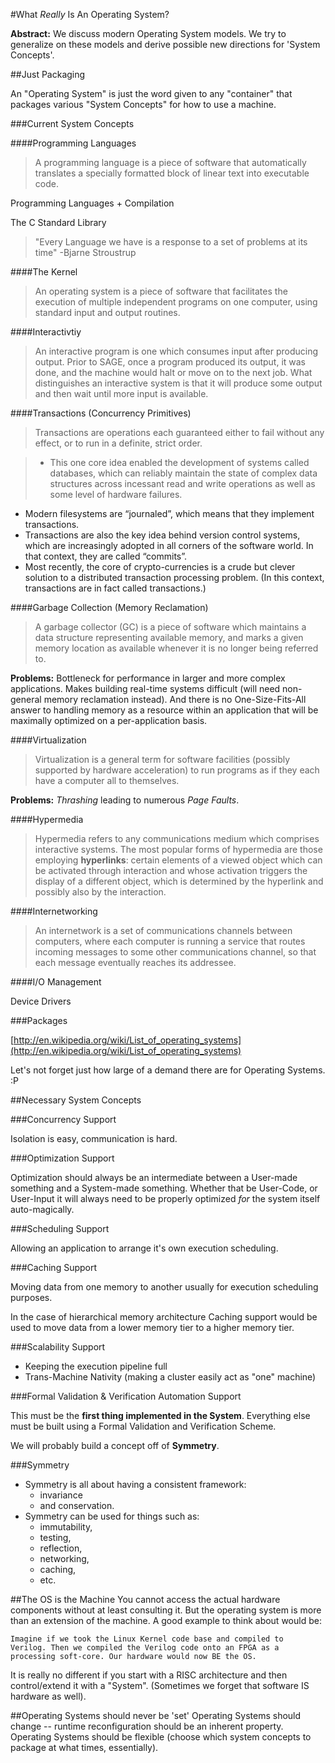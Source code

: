 #What *Really* Is An Operating System?

**Abstract:** We discuss modern Operating System models. We try to generalize on these models and derive possible new directions for 'System Concepts'.

##Just Packaging

An "Operating System" is just the word given to any "container" that packages various "System Concepts" for how to use a machine.

###Current System Concepts

####Programming Languages

>A programming language is a piece of software that automatically translates a specially formatted block of linear text into executable code.

Programming Languages + Compilation

The C Standard Library

>"Every Language we have is a response to a set of problems at its time" -Bjarne Stroustrup

####The Kernel

>An operating system is a piece of software that facilitates the execution of multiple independent programs on one computer, using standard input and output routines.

####Interactivtiy

>An interactive program is one which consumes input after producing output. Prior to SAGE, once a program produced its output, it was done, and the machine would halt or move on to the next job. What distinguishes an interactive system is that it will produce some output and then wait until more input is available.

####Transactions (Concurrency Primitives)

>Transactions are operations each guaranteed either to fail without any effect, or to run in a definite, strict order.

>- This one core idea enabled the development of systems called databases, which can reliably maintain the state of complex data structures across incessant read and write operations as well as some level of hardware failures.
- Modern filesystems are “journaled”, which means that they implement transactions.
- Transactions are also the key idea behind version control systems, which are increasingly adopted in all corners of the software world. In that context, they are called “commits”.
- Most recently, the core of crypto-currencies is a crude but clever solution to a distributed transaction processing problem. (In this context, transactions are in fact called transactions.)

####Garbage Collection (Memory Reclamation)

>A garbage collector (GC) is a piece of software which maintains a data structure representing available memory, and marks a given memory location as available whenever it is no longer being referred to.

**Problems:** Bottleneck for performance in larger and more complex applications. Makes building real-time systems difficult (will need non-general memory reclamation instead). And there is no One-Size-Fits-All answer to handling memory as a resource within an application that will be maximally optimized on a per-application basis.

####Virtualization

>Virtualization is a general term for software facilities (possibly supported by hardware acceleration) to run programs as if they each have a computer all to themselves. 

**Problems:** *Thrashing* leading to numerous *Page Faults*.

####Hypermedia

>Hypermedia refers to any communications medium which comprises interactive systems. The most popular forms of hypermedia are those employing **hyperlinks**: certain elements of a viewed object which can be activated through interaction and whose activation triggers the display of a different object, which is determined by the hyperlink and possibly also by the interaction.

####Internetworking

>An internetwork is a set of communications channels between computers, where each computer is running a service that routes incoming messages to some other communications channel, so that each message eventually reaches its addressee.


####I/O Management 

Device Drivers

###Packages

[http://en.wikipedia.org/wiki/List_of_operating_systems](http://en.wikipedia.org/wiki/List_of_operating_systems)

Let's not forget just how large of a demand there are for Operating Systems. :P

##Necessary System Concepts

###Concurrency Support

Isolation is easy, communication is hard.

###Optimization Support

Optimization should always be an intermediate between a User-made something and a System-made something. Whether that be User-Code, or User-Input it will always need to be properly optimized *for* the system itself auto-magically.

###Scheduling Support

Allowing an application to arrange it's own execution scheduling.

###Caching Support

Moving data from one memory to another usually for execution scheduling purposes.

In the case of hierarchical memory architecture Caching support would be used to move data from a lower memory tier to a higher memory tier.

###Scalability Support

- Keeping the execution pipeline full
- Trans-Machine Nativity (making a cluster easily act as "one" machine)


###Formal Validation & Verification Automation Support

This must be the **first thing implemented in the System**. Everything else must be built using a Formal Validation and Verification Scheme.

We will probably build a concept off of **Symmetry**.

###Symmetry

- Symmetry is all about having a consistent framework: 
	- invariance 
	- and conservation.
- Symmetry can be used for things such as: 
	- immutability, 
	- testing, 
	- reflection, 
	- networking, 
	- caching, 
	- etc.


##The OS is the Machine
You cannot access the actual hardware components without at least consulting it.
But the operating system is more than an extension of the machine. A good example to think about would be: 

	Imagine if we took the Linux Kernel code base and compiled to
	Verilog. Then we compiled the Verilog code onto an FPGA as a
	processing soft-core. Our hardware would now BE the OS. 

It is really no different if you start with a RISC architecture and then control/extend it with a "System". (Sometimes we forget that software IS hardware as well).


##Operating Systems should never be 'set'
Operating Systems should change -- runtime reconfiguration should be an inherent property.
Operating Systems should  be flexible (choose which system concepts to package at what times, essentially).
  